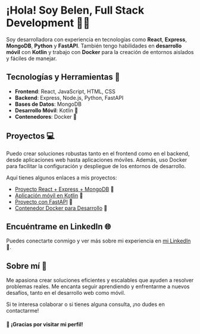 # ¡Hola! Soy Belen, Full Stack Development 👩‍💻

Soy desarrolladora con experiencia en tecnologías como **React**, **Express**, **MongoDB**, **Python** y **FastAPI**. También tengo habilidades en **desarrollo móvil** con **Kotlin** y trabajo con **Docker** para la creación de entornos aislados y fáciles de manejar.

## Tecnologías y Herramientas 🔧

- **Frontend**: React, JavaScript, HTML, CSS
- **Backend**: Express, Node.js, Python, FastAPI
- **Bases de Datos**: MongoDB
- **Desarrollo Móvil**: Kotlin 📱
- **Contenedores**: Docker 🐳

## Proyectos 💻

Puedo crear soluciones robustas tanto en el frontend como en el backend, desde aplicaciones web hasta aplicaciones móviles. Además, uso Docker para facilitar la configuración y despliegue de los entornos de desarrollo.

Aquí tienes algunos enlaces a mis proyectos:

- [Proyecto React + Express + MongoDB](https://rojo-frontend.onrender.com/home) 🔗
- [Aplicación móvil en Kotlin](#) 📲
- [Proyecto con FastAPI](#) 🚀
- [Contenedor Docker para Desarrollo](#) 🐋

## Encuéntrame en LinkedIn 🌐

Puedes conectarte conmigo y ver más sobre mi experiencia en [mi LinkedIn](https://www.linkedin.com/in/bel%C3%A9n-bastos-davila-052269252/) 🔗.

## Sobre mí 📝

Me apasiona crear soluciones eficientes y escalables que ayuden a resolver problemas reales. Me encanta seguir aprendiendo y enfrentarme a nuevos desafíos, tanto en el desarrollo web como móvil.

Si te interesa colaborar o si tienes alguna consulta, ¡no dudes en contactarme!


#### 🌟 ¡Gracias por visitar mi perfil!